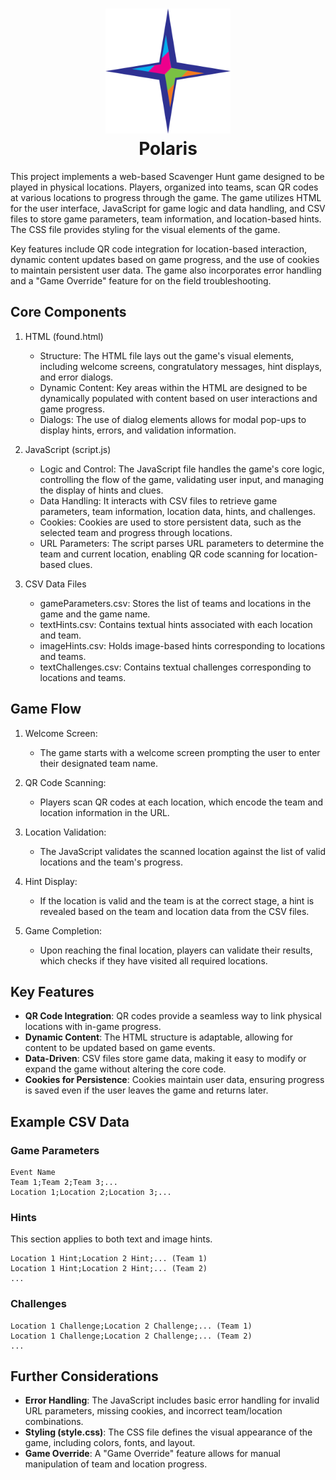 <h1 align="center">
    <img src="./assets/images/polarisLogo.svg" height="200" alt=""/><br>
    Polaris
</h1>

This project implements a web-based Scavenger Hunt game designed to be played in physical locations. Players, organized into teams, scan QR codes at various locations to progress through the game. The game utilizes HTML for the user interface, JavaScript for game logic and data handling, and CSV files to store game parameters, team information, and location-based hints. The CSS file provides styling for the visual elements of the game.

Key features include QR code integration for location-based interaction, dynamic content updates based on game progress,
and the use of cookies to maintain persistent user data. The game also incorporates error handling and a "Game Override"
feature for on the field troubleshooting.

## Core Components

1. HTML (found.html)
   - Structure: The HTML file lays out the game's visual elements, including welcome screens, congratulatory messages, hint displays, and error dialogs. 
   - Dynamic Content: Key areas within the HTML are designed to be dynamically populated with content based on user interactions and game progress. 
   - Dialogs: The use of dialog elements allows for modal pop-ups to display hints, errors, and validation information.
   
2. JavaScript (script.js)
   - Logic and Control: The JavaScript file handles the game's core logic, controlling the flow of the game, validating user input, and managing the display of hints and clues.
   - Data Handling: It interacts with CSV files to retrieve game parameters, team information, location data, hints, and
     challenges.
   - Cookies: Cookies are used to store persistent data, such as the selected team and progress through locations.
   - URL Parameters: The script parses URL parameters to determine the team and current location, enabling QR code scanning for location-based clues.

3. CSV Data Files
   - gameParameters.csv: Stores the list of teams and locations in the game and the game name.
   - textHints.csv: Contains textual hints associated with each location and team.
   - imageHints.csv: Holds image-based hints corresponding to locations and teams.
   - textChallenges.csv: Contains textual challenges corresponding to locations and teams.

## Game Flow

1. Welcome Screen:
    - The game starts with a welcome screen prompting the user to enter their designated team name.

2. QR Code Scanning:
   - Players scan QR codes at each location, which encode the team and location information in the URL.

3. Location Validation:
   - The JavaScript validates the scanned location against the list of valid locations and the team's progress.

4. Hint Display:
   - If the location is valid and the team is at the correct stage, a hint is revealed based on the team and location data from the CSV files.

5. Game Completion:
   - Upon reaching the final location, players can validate their results, which checks if they have visited all required locations.

## Key Features

- **QR Code Integration**: QR codes provide a seamless way to link physical locations with in-game progress.
- **Dynamic Content**: The HTML structure is adaptable, allowing for content to be updated based on game events.
- **Data-Driven**: CSV files store game data, making it easy to modify or expand the game without altering the core code.
- **Cookies for Persistence**: Cookies maintain user data, ensuring progress is saved even if the user leaves the game and returns later.

## Example CSV Data

### Game Parameters

```
Event Name
Team 1;Team 2;Team 3;...
Location 1;Location 2;Location 3;...
```

### Hints

This section applies to both text and image hints.
```
Location 1 Hint;Location 2 Hint;... (Team 1)
Location 1 Hint;Location 2 Hint;... (Team 2)
...
```

### Challenges

```
Location 1 Challenge;Location 2 Challenge;... (Team 1)
Location 1 Challenge;Location 2 Challenge;... (Team 2)
...
```

## Further Considerations

- **Error Handling**: The JavaScript includes basic error handling for invalid URL parameters, missing cookies, and incorrect team/location combinations.
- **Styling (style.css)**: The CSS file defines the visual appearance of the game, including colors, fonts, and layout.
- **Game Override**: A "Game Override" feature allows for manual manipulation of team and location progress.
